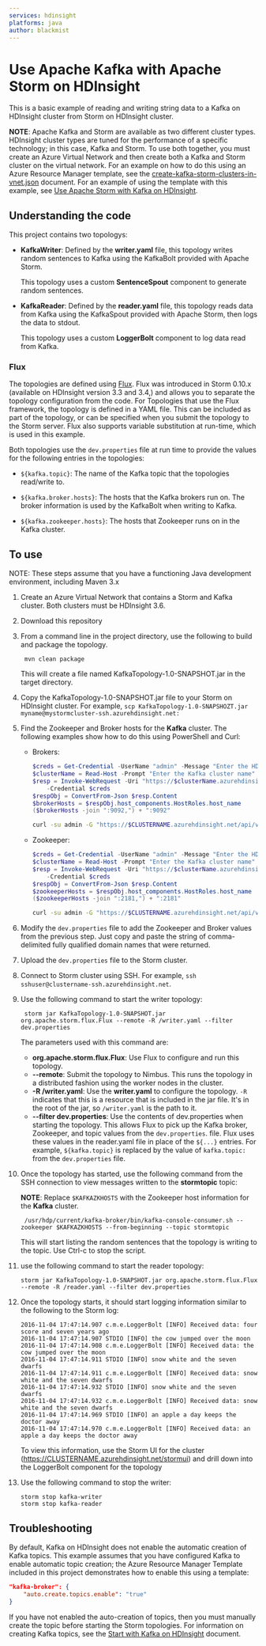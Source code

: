 ```yaml
---
services: hdinsight
platforms: java
author: blackmist
---
```


# Use Apache Kafka with Apache Storm on HDInsight

This is a basic example of reading and writing string data to a Kafka on HDInsight cluster from Storm on HDInsight cluster.

__NOTE__: Apache Kafka and Storm are available as two different cluster types. HDInsight cluster types are tuned for the performance of a specific technology; in this case, Kafka and Storm. To use both together, you must create an Azure Virtual Network and then create both a Kafka and Storm cluster on the virtual network. For an example on how to do this using an Azure Resource Manager template, see the [create-kafka-storm-clusters-in-vnet.json](create-kafka-storm-clusters-in-vnet.json) document. For an example of using the template with this example, see [Use Apache Storm with Kafka on HDInsight](https://docs.microsoft.com/azure/hdinsight/hdinsight-apache-storm-with-kafka).

## Understanding the code

This project contains two topologys:

* __KafkaWriter__: Defined by the __writer.yaml__ file, this topology writes random sentences to Kafka using the KafkaBolt provided with Apache Storm.

    This topology uses a custom __SentenceSpout__ component to generate random sentences.

* __KafkaReader__: Defined by the __reader.yaml__ file, this topology reads data from Kafka using the KafkaSpout provided with Apache Storm, then logs the data to stdout.

    This topology uses a custom __LoggerBolt__ component to log data read from Kafka.

### Flux

The topologies are defined using [Flux](https://storm.apache.org/releases/0.10.0/flux.html). Flux was introduced in Storm 0.10.x (available on HDInsight version 3.3 and 3.4,) and allows you to separate the topology configuration from the code. For Topologies that use the Flux framework, the topology is defined in a YAML file. This can be included as part of the topology, or can be specified when you submit the topology to the Storm server. Flux also supports variable substitution at run-time, which is used in this example.

Both topologies use the `dev.properties` file at run time to provide the values for the following entries in the topologies:

* `${kafka.topic}`: The name of the Kafka topic that the topologies read/write to.

* `${kafka.broker.hosts}`: The hosts that the Kafka brokers run on. The broker information is used by the KafkaBolt when writing to Kafka.

* `${kafka.zookeeper.hosts}`: The hosts that Zookeeper runs on in the Kafka cluster.

## To use

NOTE: These steps assume that you have a functioning Java development environment, including Maven 3.x

1. Create an Azure Virtual Network that contains a Storm and Kafka cluster. Both clusters must be HDInsight 3.6.

2. Download this repository

4. From a command line in the project directory, use the following to build and package the topology.

        mvn clean package

    This will create a file named KafkaTopology-1.0-SNAPSHOT.jar in the target directory.

5. Copy the KafkaTopology-1.0-SNAPSHOT.jar file to your Storm on HDInsight cluster. For example, `scp KafkaTopology-1.0-SNAPSHOZT.jar myname@mystormcluster-ssh.azurehdinsight.net:`

6. Find the Zookeeper and Broker hosts for the **Kafka** cluster. The following examples show how to do this using PowerShell and Curl:

    * Brokers:

        ```powershell
        $creds = Get-Credential -UserName "admin" -Message "Enter the HDInsight login"
        $clusterName = Read-Host -Prompt "Enter the Kafka cluster name"
        $resp = Invoke-WebRequest -Uri "https://$clusterName.azurehdinsight.net/api/v1/clusters/$clusterName/services/KAFKA/components/KAFKA_BROKER" `
            -Credential $creds
        $respObj = ConvertFrom-Json $resp.Content
        $brokerHosts = $respObj.host_components.HostRoles.host_name
        ($brokerHosts -join ":9092,") + ":9092"
        ```

        ```bash
        curl -su admin -G "https://$CLUSTERNAME.azurehdinsight.net/api/v1/clusters/$CLUSTERNAME/services/KAFKA/components/KAFKA_BROKER" | jq -r '["\(.host_components[].HostRoles.host_name):9092"] | join(",")'
        ```

    * Zookeeper:

        ```powershell
        $creds = Get-Credential -UserName "admin" -Message "Enter the HDInsight login"
        $clusterName = Read-Host -Prompt "Enter the Kafka cluster name"
        $resp = Invoke-WebRequest -Uri "https://$clusterName.azurehdinsight.net/api/v1/clusters/$clusterName/services/ZOOKEEPER/components/ZOOKEEPER_SERVER" `
            -Credential $creds
        $respObj = ConvertFrom-Json $resp.Content
        $zookeeperHosts = $respObj.host_components.HostRoles.host_name
        ($zookeeperHosts -join ":2181,") + ":2181"
        ```

        ```bash
        curl -su admin -G "https://$CLUSTERNAME.azurehdinsight.net/api/v1/clusters/$CLUSTERNAME/services/ZOOKEEPER/components/ZOOKEEPER_SERVER" | jq -r '["\(.host_components[].HostRoles.host_name):2181"] | join(",")'
        ```

7. Modify the `dev.properties` file to add the Zookeeper and Broker values from the previous step. Just copy and paste the string of comma-delimited fully qualified domain names that were returned.

8. Upload the `dev.properties` file to the Storm cluster.

8. Connect to Storm cluster using SSH. For example, `ssh sshuser@clustername-ssh.azurehdinsight.net`.

9. Use the following command to start the writer topology:

        storm jar KafkaTopology-1.0-SNAPSHOT.jar org.apache.storm.flux.Flux --remote -R /writer.yaml --filter dev.properties

    The parameters used with this command are:

    * __org.apache.storm.flux.Flux__: Use Flux to configure and run this topology.
    * __--remote__: Submit the topology to Nimbus. This runs the topology in a distributed fashion using the worker nodes in the cluster.
    * __-R /writer.yaml__: Use the __writer.yaml__ to configure the topology. `-R` indicates that this is a resource that is included in the jar file. It's in the root of the jar, so `/writer.yaml` is the path to it.
    * __--filter dev.properties__: Use the contents of dev.properties when starting the topology. This allows Flux to pick up the Kafka broker, Zookeeper, and topic values from the `dev.properties`. file. Flux uses these values in the reader.yaml file in place of the `${...}` entries. For example, `${kafka.topic}` is replaced by the value of `kafka.topic:` from the `dev.properties` file.

10. Once the topology has started, use the following command from the SSH connection to view messages written to the __stormtopic__ topic:

    __NOTE__: Replace `$KAFKAZKHOSTS` with the Zookeeper host information for the __Kafka__ cluster.

         /usr/hdp/current/kafka-broker/bin/kafka-console-consumer.sh --zookeeper $KAFKAZKHOSTS --from-beginning --topic stormtopic

    This will start listing the random sentences that the topology is writing to the topic. Use Ctrl-c to stop the script.

10. use the following command to start the reader topology:

        storm jar KafkaTopology-1.0-SNAPSHOT.jar org.apache.storm.flux.Flux --remote -R /reader.yaml --filter dev.properties

11. Once the topology starts, it should start logging information similar to the following to the Storm log:

        2016-11-04 17:47:14.907 c.m.e.LoggerBolt [INFO] Received data: four score and seven years ago
        2016-11-04 17:47:14.907 STDIO [INFO] the cow jumped over the moon
        2016-11-04 17:47:14.908 c.m.e.LoggerBolt [INFO] Received data: the cow jumped over the moon
        2016-11-04 17:47:14.911 STDIO [INFO] snow white and the seven dwarfs
        2016-11-04 17:47:14.911 c.m.e.LoggerBolt [INFO] Received data: snow white and the seven dwarfs
        2016-11-04 17:47:14.932 STDIO [INFO] snow white and the seven dwarfs
        2016-11-04 17:47:14.932 c.m.e.LoggerBolt [INFO] Received data: snow white and the seven dwarfs
        2016-11-04 17:47:14.969 STDIO [INFO] an apple a day keeps the doctor away
        2016-11-04 17:47:14.970 c.m.e.LoggerBolt [INFO] Received data: an apple a day keeps the doctor away

    To view this information, use the Storm UI for the cluster (https://CLUSTERNAME.azurehdinsight.net/stormui) and drill down into the LoggerBolt component for the topology

13. Use the following command to stop the writer:

        storm stop kafka-writer
        storm stop kafka-reader


## Troubleshooting

By default, Kafka on HDInsight does not enable the automatic creation of Kafka topics. This example assumes that you have configured Kafka to enable automatic topic creation; the Azure Resource Manager Template included in this project demonstrates how to enable this using a template:

```json
"kafka-broker": {
    "auto.create.topics.enable": "true"
}
```

If you have not enabled the auto-creation of topics, then you must manually create the topic before starting the Storm topologies. For information on creating Kafka topics, see the [Start with Kafka on HDInsight](https://docs.microsoft.com/azure/hdinsight/kafka/apache-kafka-get-started) document.
